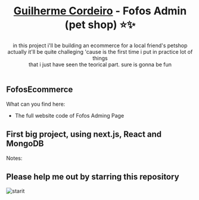 <h1 align="center"><a href="https://github.com/devguicordeiro">Guilherme Cordeiro</a> - Fofos Admin (pet shop) ⭐️✨</h1>

<p align="center">in this project i'll be building an ecommerce for a local friend's petshop </br>
actually it'll be quite challeging 'cause is the first time i put in practice lot of things</br>
that i just have seen the teorical part. sure is gonna be fun</br></br></p>

## FofosEcommerce

What can you find here:
- The full website code of Fofos Adming Page


## First big project, using next.js, React and MongoDB

Notes:


## Please help me out by starring this repository

![starit](https://user-images.githubusercontent.com/100117126/226560726-9e6b5b7d-b881-4a3c-90e5-a190c5433866.gif)
